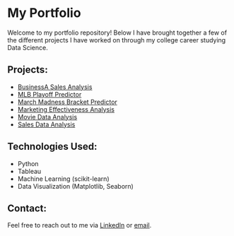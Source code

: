 # My Portfolio

Welcome to my portfolio repository! Below I have brought together a few of the different projects I have worked on through my college career studying Data Science.

## Projects:
- [BusinessA Sales Analysis](BusinessA%20Sales%20Analysis/DAT301Project2.pdf)
- [MLB Playoff Predictor](MLB%20Playoff%20Predictor/MLB_Playoff_Predictor_.ipynb.pdf
)
- [March Madness Bracket Predictor](March%20Madness%20Bracket%20Predictor/March_Madness_2025_Final_Version.ipynb)
- [Marketing Effectiveness Analysis](Marketing%20Effectiveness%20Analysis/Bank_Marketing_Effectiveness_Analysis_final%20(1).ipynb%20-%20Colab.pdf)
- [Movie Data Analysis](Movie%20Data%20Analysis/Lab2.pdf)
- [Sales Data Analysis](Sales%20Data%20Analysis/Project1.pdf)

## Technologies Used:
- Python
- Tableau
- Machine Learning (scikit-learn)
- Data Visualization (Matplotlib, Seaborn)

## Contact:
Feel free to reach out to me via [LinkedIn]([https://www.linkedin.com/in/yourprofile](https://www.linkedin.com/in/kyle-tadokoro-96829730b/)) or [email](kyletadokoro@gmail.com).
